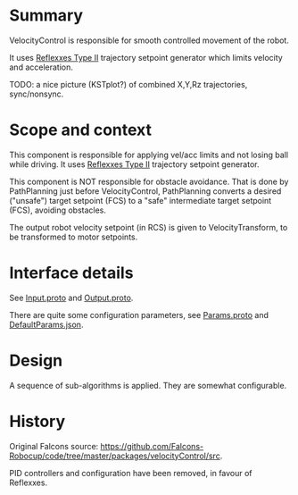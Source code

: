 # Summary

VelocityControl is responsible for smooth controlled movement of the robot.

It uses [Reflexxes Type II](../../../libraries/reflexxes/README.md) trajectory setpoint generator which limits velocity and acceleration.

TODO: a nice picture (KSTplot?) of combined X,Y,Rz trajectories, sync/nonsync.

# Scope and context

This component is responsible for applying vel/acc limits and not losing ball while driving. It uses [Reflexxes Type II](../../../libraries/reflexxes/README.md) trajectory setpoint generator.

This component is NOT responsible for obstacle avoidance. That is done by PathPlanning just before VelocityControl, PathPlanning converts a desired ("unsafe") target setpoint (FCS) to a "safe" intermediate target setpoint (FCS), avoiding obstacles.

The output robot velocity setpoint (in RCS) is given to VelocityTransform, to be transformed to motor setpoints.

# Interface details

See [Input.proto](interface/Input.proto) and [Output.proto](interface/Output.proto).

There are quite some configuration parameters, see [Params.proto](interface/Params.proto) and [DefaultParams.json](interface/DefaultParams.json).

# Design

A sequence of sub-algorithms is applied. They are somewhat configurable.

# History

Original Falcons source: https://github.com/Falcons-Robocup/code/tree/master/packages/velocityControl/src.

PID controllers and configuration have been removed, in favour of Reflexxes.
 
